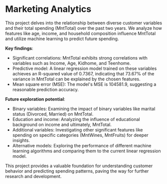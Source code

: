 # Marketing Analytics
This project delves into the relationship between diverse customer variables and their total spending (MntTotal) over the past two years. We analyze how features like age, income, and household composition influence MntTotal and utilize machine learning to predict future spending.

**Key findings**:

- Significant correlations: MntTotal exhibits strong correlations with variables such as Income, Age, Kidhome, and Teenhome.
- Predictive model: A linear regression model trained on these variables achieves an R-squared value of 0.7367, indicating that 73.67% of the variance in MntTotal can be explained by the chosen features.
- Mean square error (MSE): The model's MSE is 104581.9, suggesting a reasonable prediction accuracy.

**Future exploration potential**:

- Binary variables: Examining the impact of binary variables like marital status (Divorced, Married) on MntTotal.
- Education and income: Analyzing the influence of educational background on income and ultimately, MntTotal.
- Additional variables: Investigating other significant features like spending on specific categories (MntWines, MntFruits) for deeper insights.
- Alternative models: Exploring the performance of different machine learning algorithms and comparing them to the current linear regression model.

This project provides a valuable foundation for understanding customer behavior and predicting spending patterns, paving the way for further research and development.
